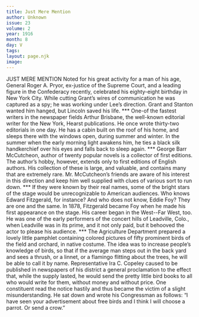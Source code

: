 ```yaml
---
title: Just Mere Mention
author: Unknown
issue: 23
volume: 2
year: 1916
month: 8
day: V
tags:
layout: page.njk
image:
---
```

JUST MERE MENTION      Noted for his great activity for a man of his age, General Roger A. Pryor, ex-justice of the Supreme Court, and a leading figure in the Confederacy recently, celebrated his eighty-eight birthday in New York City. While cutting Grant’s wires of communication he was captured as a spy; he was working under Lee’s direction. Grant and Stanton wanted him hanged, but Lincoln saved his life.       ***      One-of the fastest writers in the newspaper fields Arthur Brisbane, the well-known editorial writer for the New York, Hearst publications. He once wrote thirty-two editorials in one day. He has a cabin built on the roof of his home, and sleeps there with the windows open, during summer and winter. In the summer when the early morning light awakens him, he ties a black silk handkerchief over his eyes and falls back to sleep again.       ***      George Barr McCutcheon, author of twenty popular novels is a collector of first editions. The author’s hobby, however, extends only to first editions of English authors. His collection of these is large, and valuable, and contains many that are extremely rare. Mr. McCutcheon’s friends are aware of his interest in this direction and keep him well supplied with clues of various sort to run down.       ***      If they were known by their real names, some of the bright stars of the stage would be unrecognizable to American audiences. Who knows Edward Fitzgerald, for instance? And who does not know, Eddie Foy? They are one and the same. In 1878, Fitzgerald became Foy when he made his first appearance on the stage. His career began in the West--Far West, too. He was one of the early performers of the concert hills of Leadville, Colo., when Leadville was in its prime, and it not only paid, but it behooved the actor to please his audience.       ***      The Agriculture Department prepared a lovely little pamphlet containing colored pictures of fifty prominent birds of the field and orchard, in native costume. The idea was to increase people’s knowledge of birds, so that if the average man steps out in the back yard and sees a thrush, or a linnet, or a flamingo flitting about the trees, he will be able to call it by name.       Representative Ira C. Copeley caused to be published in newspapers of his district a general proclamation to the effect that, while the supply lasted, he would send the pretty little bird books to all who would write for them, without money and without price. One constituent read the notice hastily and thus became the victim of a slight misunderstanding. He sat down and wrote his Congressman as follows:       “I have seen your advertisement about free birds and I think I will choose a parrot. Or send a crow.”

